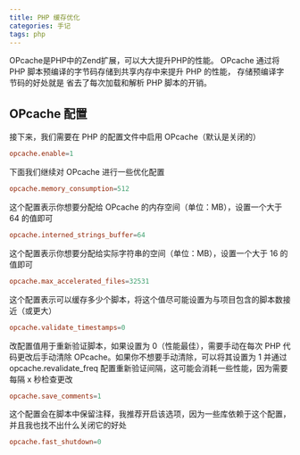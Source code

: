 ```yaml
---
title: PHP 缓存优化
categories: 手记
tags: php
---
```


OPcache是PHP中的Zend扩展，可以大大提升PHP的性能。 OPcache 通过将 PHP 脚本预编译的字节码存储到共享内存中来提升 PHP 的性能， 存储预编译字节码的好处就是 省去了每次加载和解析 PHP 脚本的开销。

<!-- more -->

## OPcache 配置

接下来，我们需要在 PHP 的配置文件中启用 OPcache（默认是关闭的）

```conf
opcache.enable=1
```

下面我们继续对 OPcache 进行一些优化配置

```conf
opcache.memory_consumption=512
```

这个配置表示你想要分配给 OPcache 的内存空间（单位：MB），设置一个大于 64 的值即可

```conf
opcache.interned_strings_buffer=64
```

这个配置表示你想要分配给实际字符串的空间（单位：MB），设置一个大于 16 的值即可

```conf
opcache.max_accelerated_files=32531
```

这个配置表示可以缓存多少个脚本，将这个值尽可能设置为与项目包含的脚本数接近（或更大）

```conf
opcache.validate_timestamps=0
```

改配置值用于重新验证脚本，如果设置为 0（性能最佳），需要手动在每次 PHP 代码更改后手动清除 OPcache。如果你不想要手动清除，可以将其设置为 1 并通过 opcache.revalidate_freq 配置重新验证间隔，这可能会消耗一些性能，因为需要每隔 x 秒检查更改

```conf
opcache.save_comments=1
```

这个配置会在脚本中保留注释，我推荐开启该选项，因为一些库依赖于这个配置，并且我也找不出什么关闭它的好处

```conf
opcache.fast_shutdown=0
```
